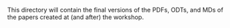 This directory will contain the final versions of the PDFs, ODTs, and MDs of the papers created at (and after) the workshop.
